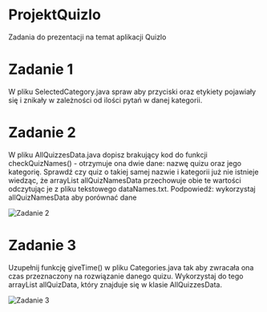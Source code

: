 # ProjektQuizlo
Zadania do prezentacji na temat aplikacji Quizlo
# Zadanie 1
W pliku SelectedCategory.java spraw aby przyciski oraz etykiety pojawiały się i znikały w zależności od ilości pytań w danej kategorii.
# Zadanie 2
W pliku AllQuizzesData.java dopisz brakujący kod do funkcji checkQuizNames() - otrzymuje ona dwie dane: nazwę quizu oraz jego kategorię. Sprawdź czy quiz o takiej samej nazwie i kategorii już nie istnieje wiedząc, że arrayList allQuizNamesData przechowuje obie te wartości odczytując je z pliku tekstowego dataNames.txt. 
Podpowiedź: wykorzystaj allQuizNamesData aby porównać dane

![Zadanie 2](https://user-images.githubusercontent.com/56120693/116276583-f140a780-a784-11eb-9cb7-1f73df2d1fda.PNG)

# Zadanie 3
Uzupełnij funkcję giveTime() w pliku Categories.java tak aby zwracała ona czas przeznaczony na rozwiązanie danego quizu. Wykorzystaj do tego arrayList allQuizData, który znajduje się w klasie AllQuizzesData.

![Zadanie 3](https://user-images.githubusercontent.com/56120693/116276634-fe5d9680-a784-11eb-923d-0c81e72b41c5.png)
